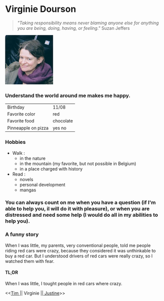 # Virginie Dourson

>_"Taking responsibility means never blaming anyone else for anything you are being, doing, having, or feeling."_       Suzan Jeffers

![Photo of myself](photo_virginie.png)

### Understand the world around me makes me happy.

| | |
|---|---|
|Birthday|11/08|
|Favorite color|red|
|Favorite food|chocolate|
|Pinneapple on pizza|yes no|

### Hobbies
- Walk :
    * in the nature
    * in the mountain (my favorite, but not possible in Belgium)
    * in a place charged with history
- Read :
    * novels
    * personal development
    * mangas

### You can always count on me when you have a question (if I'm able to help you, il will do it with pleasure), or when you are distressed and need some help (I would do all in my abilities to help you).

### A funny story
When I was little, my parents, very conventional people, told me people riding red cars were crazy, because they considered it was unthinkable to buy a red car. But I understood drivers of red cars were really crazy, so I watched them with fear.

#### TL;DR
When I was little, I tought people in red cars where crazy.

<<[Tim ](https://github.com/TimDesmet00/)|| Virginie ||[ Justine](https://github.com/Sheyleen)>>



